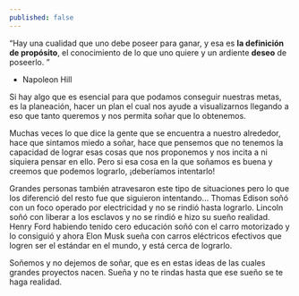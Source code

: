 ```yaml
---
published: false
---
```



“Hay una cualidad que uno debe poseer para ganar, y esa es **la definición de propósito**, el conocimiento de lo que uno quiere y un ardiente **deseo** de poseerlo. ”
- Napoleon Hill

Si hay algo que es esencial para que podamos conseguir nuestras metas, es la planeación, hacer un plan el cual nos ayude a visualizarnos llegando a eso que tanto queremos y nos permita soñar que lo obtenemos.

Muchas veces lo que dice la gente que se encuentra a nuestro alrededor, hace que sintamos miedo a soñar, hace que pensemos que no tenemos la capacidad de lograr esas cosas que nos proponemos y nos incita a ni siquiera pensar en ello. Pero si esa cosa en la que soñamos es buena y creemos que podemos lograrlo, ¡deberíamos intentarlo!

Grandes personas también atravesaron este tipo de situaciones pero lo que los diferenció del resto fue que siguieron intentando… Thomas Edison soñó con un foco operado por electricidad y no se rindió hasta lograrlo. Lincoln soñó con liberar a los esclavos y no se rindió e hizo su sueño realidad. Henry Ford habiendo tenido cero educación soñó con el carro motorizado y lo consiguió y ahora Elon Musk sueña con carros eléctricos efectivos que logren ser el estándar en el mundo, y está cerca de lograrlo.

Soñemos y no dejemos de soñar, que es en estas ideas de las cuales grandes proyectos nacen. Sueña y no te rindas hasta que ese sueño se te haga realidad.




